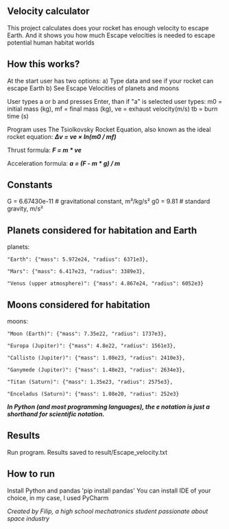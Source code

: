 ## Velocity calculator ##
This project calculates does your rocket has enough velocity to escape Earth. And it shows you how much Escape velocities is needed to escape potential human habitat worlds

## How this works? ##
At the start user has two options:
a) Type data and see if your rocket can escape Earth
b) See Escape Velocities of planets and moons

User types a or b and presses Enter, than if "a" is selected user types:
m0 = initial mass (kg),
mf = final mass (kg),
ve = exhaust velocity(m/s)
tb = burn time (s)

Program uses The Tsiolkovsky Rocket Equation, also known as the ideal rocket equation:
***Δv = ve × ln(m0 / mf)***

Thrust formula:
***F = m * ve***

Acceleration formula:
***a = (F - m * g) / m***

## Constants
G = 6.67430e-11  # gravitational constant, m³/kg/s²
g0 = 9.81        # standard gravity, m/s²

## Planets considered for habitation and Earth
planets:

    "Earth": {"mass": 5.972e24, "radius": 6371e3},
    
    "Mars": {"mass": 6.417e23, "radius": 3389e3},
    
    "Venus (upper atmosphere)": {"mass": 4.867e24, "radius": 6052e3}

## Moons considered for habitation
moons:

    "Moon (Earth)": {"mass": 7.35e22, "radius": 1737e3},
    
    "Europa (Jupiter)": {"mass": 4.8e22, "radius": 1561e3},
    
    "Callisto (Jupiter)": {"mass": 1.08e23, "radius": 2410e3},
    
    "Ganymede (Jupiter)": {"mass": 1.48e23, "radius": 2634e3},
    
    "Titan (Saturn)": {"mass": 1.35e23, "radius": 2575e3},
    
    "Enceladus (Saturn)": {"mass": 1.08e20, "radius": 252e3}

***In Python (and most programming languages), the e notation is just a shorthand for scientific notation.***

## Results
Run program.
Results saved to result/Escape_velocity.txt

## How to run
Install Python and pandas 'pip install pandas'
You can install IDE of your choice, in my case, I used PyCharm


*Created by Filip, a high school mechatronics student passionate about space industry*




